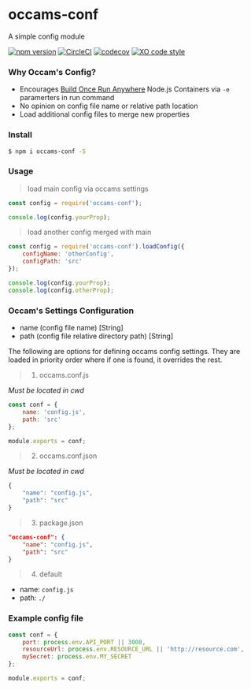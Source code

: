 # occams-conf

A simple config module


[![npm version](https://badge.fury.io/js/occams-conf.svg)](https://badge.fury.io/js/occams-conf)  [![CircleCI](https://circleci.com/gh/lxghtless/occams-conf/tree/master.svg?style=svg)](https://circleci.com/gh/lxghtless/occams-conf/tree/master)  [![codecov](https://codecov.io/gh/lxghtless/occams-conf/branch/master/graph/badge.svg)](https://codecov.io/gh/lxghtless/occams-conf) [![XO code style](https://img.shields.io/badge/code_style-XO-5ed9c7.svg)](https://github.com/xojs/xo)


### Why Occam's Config?

- Encourages [Build Once Run Anywhere](https://forums.docker.com/t/build-once-run-anywhere-concept/3522) Node.js Containers via `-e` paramerters in run command
- No opinion on config file name or relative path location
- Load additional config files to merge new properties

### Install

```sh
$ npm i occams-conf -S
````


### Usage

> load main config via occams settings

```js
const config = require('occams-conf');

console.log(config.yourProp);
````

> load another config merged with main

```js
const config = require('occams-conf').loadConfig({
	configName: 'otherConfig',
	configPath: 'src'
});

console.log(config.yourProp);
console.log(config.otherProp);
````

### Occam's Settings Configuration

- name (config file name) [String]
- path (config file relative directory path) [String]

The following are options for defining occams config settings. They are loaded in priority order where if one is found, it overrides the rest.

> 1. occams.conf.js

_Must be located in cwd_

```js
const conf = {
	name: 'config.js',
    path: 'src'
};

module.exports = conf;
```

> 2. occams.conf.json

_Must be located in cwd_

```js
{
    "name": "config.js",
    "path": "src"
}
```

> 3. package.json


```json
"occams-conf": {
    "name": "config.js",
    "path": "src"
}
```

> 4. default

- name: `config.js`
- path: `./`


### Example config file

```js
const conf = {
	port: process.env.API_PORT || 3000,
	resourceUrl: process.env.RESOURCE_URL || 'http://resource.com',
	mySecret: process.env.MY_SECRET
};

module.exports = conf;
```
